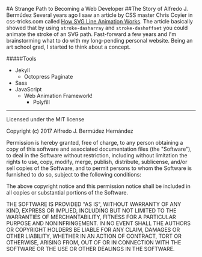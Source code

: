 #A Strange Path to Becoming a Web Developer
##The Story of Alfredo J. Bermúdez
Several years ago I saw an article by CSS master Chris Coyier in css-tricks.com called [How SVG Line Animation Works](https://css-tricks.com/svg-line-animation-works/). The article basically showed that by using `stroke-dasharray` and `stroke-dashoffset` you could animate the stroke of an SVG path. Fast-forward a few years and I'm brainstorming what to do with my long-pending personal website. Being an art school grad, I started to think about a concept.

#####Tools
* Jekyll
  * Octopress Paginate
* Sass
* JavaScript
  * Web Animation Framework!
    * Polyfill

---

Licensed under the MIT license

Copyright (c) 2017 Alfredo J. Bermúdez Hernández

Permission is hereby granted, free of charge, to any person obtaining a copy
of this software and associated documentation files (the "Software"), to deal
in the Software without restriction, including without limitation the rights
to use, copy, modify, merge, publish, distribute, sublicense, and/or sell
copies of the Software, and to permit persons to whom the Software is
furnished to do so, subject to the following conditions:

The above copyright notice and this permission notice shall be included in
all copies or substantial portions of the Software.

THE SOFTWARE IS PROVIDED "AS IS", WITHOUT WARRANTY OF ANY KIND, EXPRESS OR
IMPLIED, INCLUDING BUT NOT LIMITED TO THE WARRANTIES OF MERCHANTABILITY,
FITNESS FOR A PARTICULAR PURPOSE AND NONINFRINGEMENT. IN NO EVENT SHALL THE
AUTHORS OR COPYRIGHT HOLDERS BE LIABLE FOR ANY CLAIM, DAMAGES OR OTHER
LIABILITY, WHETHER IN AN ACTION OF CONTRACT, TORT OR OTHERWISE, ARISING FROM,
OUT OF OR IN CONNECTION WITH THE SOFTWARE OR THE USE OR OTHER DEALINGS IN
THE SOFTWARE.
